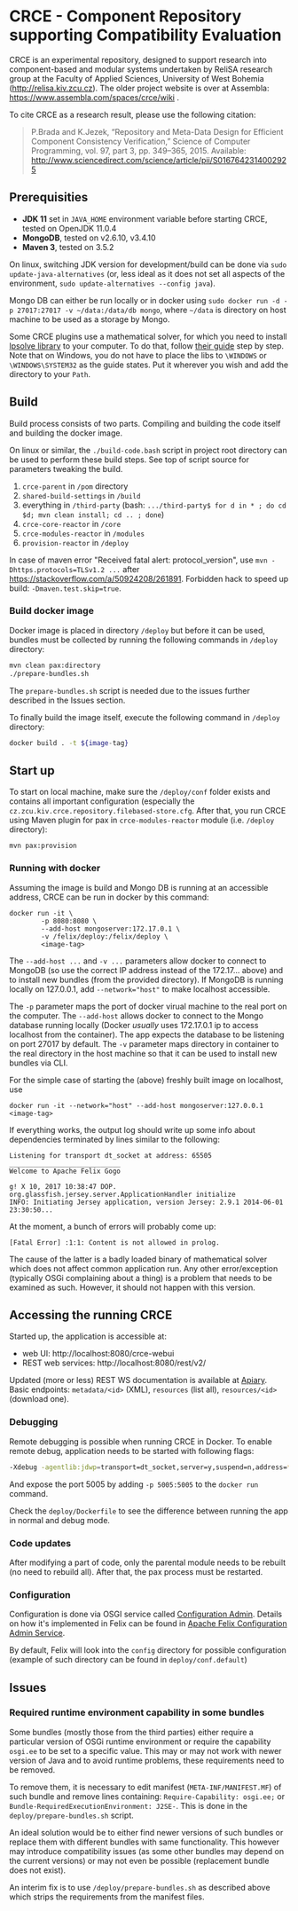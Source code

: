 # CRCE - Component Repository supporting Compatibility Evaluation

CRCE is an experimental repository, designed to support research into component-based and modular systems undertaken by ReliSA research group at the Faculty of Applied Sciences, University of West Bohemia (http://relisa.kiv.zcu.cz).  The older project website is over at Assembla: https://www.assembla.com/spaces/crce/wiki .

To cite CRCE as a research result, please use the following citation: 

> P.Brada and K.Jezek, “Repository and Meta-Data Design for Efficient Component Consistency Verification,” Science of Computer Programming, vol. 97,  part  3,  pp.  349–365,  2015. Available: http://www.sciencedirect.com/science/article/pii/S0167642314002925

## Prerequisities

- **JDK 11** set in `JAVA_HOME` environment variable before starting CRCE, tested on OpenJDK 11.0.4
- **MongoDB**, tested on v2.6.10, v3.4.10
- **Maven 3**, tested on 3.5.2

On linux, switching JDK version for development/build can be done via `sudo update-java-alternatives` (or, less ideal as it does not set all aspects of the environment, `sudo update-alternatives --config java`).

Mongo DB can either be run locally or in docker using `sudo docker run -d -p 27017:27017 -v ~/data:/data/db mongo`, where `~/data` is directory on host machine to be used as a storage by Mongo.

Some CRCE plugins use a mathematical solver, for which you need to install [lpsolve library](https://sourceforge.net/projects/lpsolve/) to your computer. To do that, follow [their guide](http://lpsolve.sourceforge.net/5.5/Java/README.html#install) step by step.  Note that on Windows, you do not have to place the libs to `\WINDOWS` or `\WINDOWS\SYSTEM32` as the guide states. Put it wherever you wish and add the directory to your `Path`.

## Build

Build process consists of two parts. Compiling and building the code itself and building the docker image.

On linux or similar, the `./build-code.bash` script in project root directory can be used to perform these build steps. See top of script source for parameters tweaking the build.

1. `crce-parent` in `/pom` directory
2. `shared-build-settings` in `/build`
3. everything in `/third-party` (bash: `.../third-party$ for d in * ; do cd $d; mvn clean install; cd .. ; done`)
4. `crce-core-reactor` in `/core`
5. `crce-modules-reactor` in `/modules`
6. `provision-reactor` in `/deploy`

In case of maven error "Received fatal alert: protocol_version", use `mvn -Dhttps.protocols=TLSv1.2 ...` after https://stackoverflow.com/a/50924208/261891.  Forbidden hack to speed up build: `-Dmaven.test.skip=true`.


### Build docker image

Docker image is placed in directory `/deploy` but before it can be used, bundles must be collected by running the following commands in `/deploy` directory:

```bash
mvn clean pax:directory
./prepare-bundles.sh

```

The `prepare-bundles.sh` script is needed due to the issues further described in the Issues section.

To finally build the image itself, execute the following command in `/deploy` directory:

```bash
docker build . -t ${image-tag}
```


## Start up

To start on local machine, make sure the `/deploy/conf` folder exists and contains all important configuration (especially the `cz.zcu.kiv.crce.repository.filebased-store.cfg`. After that, you run CRCE using Maven plugin for pax in `crce-modules-reactor` module (i.e. `/deploy` directory):

```mvn pax:provision```

### Running with docker

Assuming the image is build and Mongo DB is running at an accessible address, CRCE can be run in docker by this command:

```
docker run -it \
        -p 8080:8080 \
        --add-host mongoserver:172.17.0.1 \
        -v /felix/deploy:/felix/deploy \
        <image-tag>
```

The `--add-host ...` and `-v ...` parameters allow docker to connect to MongoDB (so use the correct IP address instead of the 172.17... above) and to install new bundles (from the provided directory).  If MongoDB is running locally on 127.0.0.1, add `--network="host"` to make localhost accessible.

The `-p` parameter maps the port of docker virual machine to the real port on the computer. 
The `--add-host` allows docker to connect to the Mongo database running locally (Docker *usually* uses 172.17.0.1 ip to access localhost from the container). The app expects the database to be listening on port 27017 by default.
The `-v` parameter maps directory in container to the real directory in the host machine so that it can be used to install new bundles via CLI. 

For the simple case of starting the (above) freshly built image on localhost, use

```
docker run -it --network="host" --add-host mongoserver:127.0.0.1 <image-tag>
```

If everything works, the output log should write up some info about dependencies terminated by lines similar to the following:

```
Listening for transport dt_socket at address: 65505
____________________________
Welcome to Apache Felix Gogo

g! X 10, 2017 10:38:47 DOP. org.glassfish.jersey.server.ApplicationHandler initialize
INFO: Initiating Jersey application, version Jersey: 2.9.1 2014-06-01 23:30:50...
```

At the moment, a bunch of errors will probably come up:

```
[Fatal Error] :1:1: Content is not allowed in prolog.
```

The cause of the latter is a badly loaded binary of mathematical solver which does not affect common application run. Any other error/exception (typically OSGi complaining about a thing) is a problem that needs to be examined as such. However, it should not happen with this version.

## Accessing the running CRCE

Started up, the application is accessible at:

- web UI: http://localhost:8080/crce-webui
- REST web services: http://localhost:8080/rest/v2/

Updated (more or less) REST WS documentation is available at [Apiary](https://crceapi.docs.apiary.io/).  Basic endpoints: `metadata/<id>` (XML), `resources` (list all), `resources/<id>` (download one).

### Debugging

Remote debugging is possible when running CRCE in Docker. To enable remote debug, application needs to be started with following flags:

```bash
-Xdebug -agentlib:jdwp=transport=dt_socket,server=y,suspend=n,address=*:5005
```

And expose the port 5005 by adding `-p 5005:5005` to the `docker run` command.

Check the `deploy/Dockerfile` to see the difference between running the app in normal and debug mode.

### Code updates

After modifying a part of code, only the parental module needs to be rebuilt (no need to rebuild all). After that, the pax process must be restarted.

### Configuration

Configuration is done via OSGI service called [Configuration Admin](https://osgi.org/specification/osgi.cmpn/7.0.0/service.cm.html). 
Details on how it's implemented in Felix can be found in  [Apache Felix Configuration Admin Service](https://felix.apache.org/documentation/subprojects/apache-felix-config-admin.html).

By default, Felix will look into the `config` directory for possible configuration (example of such directory can be found in `deploy/conf.default`)


## Issues

### Required runtime environment capability in some bundles

Some bundles (mostly those from the third parties) either require a particular version of OSGi runtime environment or require the capability `osgi.ee` to be set to a specific value. This may or may not work with newer version of Java and to avoid runtime problems, these requirements need to be removed.

To remove them, it is necessary to edit manifest (`META-INF/MANIFEST.MF`) of such bundle and remove lines containing:
`Require-Capability: osgi.ee;` or `Bundle-RequiredExecutionEnvironment: J2SE-`. This is done in the `deploy/prepare-bundles.sh` script.

An ideal solution would be to either find newer versions of such bundles or replace them with different bundles with same functionality. This however may introduce compatibility issues (as some other bundles may depend on the current versions) or may not even be possible (replacement bundle does not exist). 

An interim fix is to use `/deploy/prepare-bundles.sh` as described above which strips the requirements from the manifest files.
